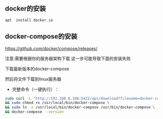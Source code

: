 ## docker的安装
```bash  
apt  install docker.io 

```

## docker-compose的安装 

https://github.com/docker/compose/releases/ 

注意:需要根据你的服务器架构下载  这一步可能导致下面的安装失败

下载最新版本的docker-compose 

然后将文件下载到linux服务器

- 完整命令（一键执行）​：

``` bash
sudo curl -L "http://192.168.0.108:5421/api/download?filename=docker-compose-linux-x86_64&token=530e364fb62efef7a5f79dcefdbed5b1&timestamp=1746893110878" -o /usr/local/bin/docker-compose \
&& sudo chmod +x /usr/local/bin/docker-compose \
&& sudo ln -s /usr/local/bin/docker-compose /usr/bin/docker-compose \
&& docker-compose --version

```
